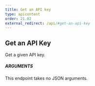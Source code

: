 ```yaml
---
title: Get an API key
type: apicontent
order: 21.02
external_redirect: /api/#get-an-api-key
---
```


## Get an API Key

Get a given API key.

##### ARGUMENTS

This endpoint takes no JSON arguments.
